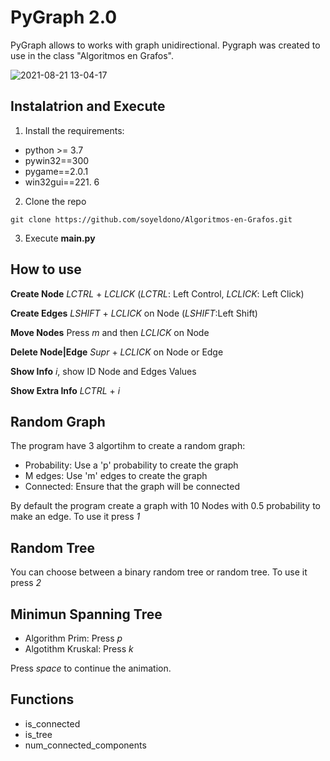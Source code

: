 # PyGraph 2.0

PyGraph allows to works with graph unidirectional. Pygraph was created to use in the class "Algoritmos en Grafos".

![2021-08-21 13-04-17](https://user-images.githubusercontent.com/38016639/130331370-347a4dee-b4ef-4f0e-8288-46583533ab98.gif)

## Instalatrion and Execute

1. Install the requirements:
- python >= 3.7
 - pywin32==300
 - pygame==2.0.1
 - win32gui==221. 6
2.  Clone the repo
```
git clone https://github.com/soyeldono/Algoritmos-en-Grafos.git
``` 
3. Execute **main.py**

## How to use

**Create Node** _LCTRL_ + _LCLICK_ (_LCTRL_: Left Control, _LCLICK_: Left Click)

**Create Edges** _LSHIFT_ + _LCLICK_ on Node (_LSHIFT_:Left Shift)

**Move Nodes** Press _m_ and then _LCLICK_ on Node

**Delete Node|Edge** _Supr_ + _LCLICK_ on Node or Edge

**Show Info** _i_, show ID Node and Edges Values

**Show Extra Info** _LCTRL_ + _i_

## Random Graph

The program have 3 algortihm to create a random graph:

- Probability: Use a 'p' probability to create the graph
- M edges: Use 'm' edges to create the graph
- Connected: Ensure that the graph will be connected

By default the program create a graph with 10 Nodes with 0.5 probability to make an edge. To use it press _1_

## Random Tree

You can choose between a binary random tree or random tree. To use it press _2_

## Minimun Spanning Tree

- Algorithm Prim: Press _p_
- Algotithm Kruskal: Press _k_

Press _space_ to continue the animation.

## Functions

- is_connected
- is_tree
- num_connected_components
